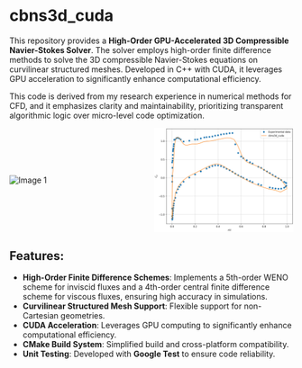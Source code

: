 # cbns3d_cuda
This repository provides a **High-Order GPU-Accelerated 3D Compressible Navier-Stokes Solver**. The solver employs high-order finite difference methods to solve the 3D compressible Navier-Stokes equations on curvilinear structured meshes. Developed in C++ with CUDA, it leverages GPU acceleration to significantly enhance computational efficiency. 

This code is derived from my research experience in numerical methods for CFD, and it emphasizes clarity and maintainability, prioritizing transparent algorithmic logic over micro-level code optimization.

<div style="display: flex; align-items: center; justify-content: space-between;">
    <img src="fig/rae2822.png" alt="Image 1" style="width: 49%; height: auto;">
    <img src="fig/cp_rae2822.png" alt="Image 2" style="width: 49%; height: auto;">
</div>

## Features:
- **High-Order Finite Difference Schemes**: Implements a 5th-order WENO scheme for inviscid fluxes and a 4th-order central finite difference scheme for viscous fluxes, ensuring high accuracy in simulations.
- **Curvilinear Structured Mesh Support**: Flexible support for non-Cartesian geometries.
- **CUDA Acceleration**: Leverages GPU computing to significantly enhance computational efficiency.
- **CMake Build System**: Simplified build and cross-platform compatibility.
- **Unit Testing**: Developed with **Google Test** to ensure code reliability.
